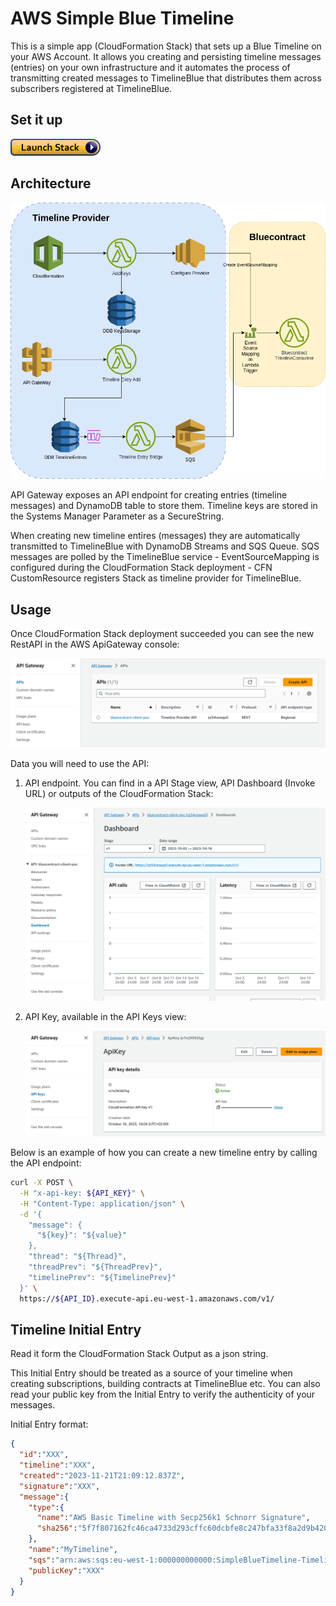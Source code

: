 # AWS Simple Blue Timeline

This is a simple app (CloudFormation Stack) that sets up a Blue Timeline on your AWS Account. It allows you creating and persisting timeline messages (entries) on your own infrastructure and it automates the process of transmitting created messages to TimelineBlue that distributes them across subscribers registered at TimelineBlue.

## Set it up

[![architecture diagram](docs/cloudformation-launch-stack.png)](https://eu-west-1.console.aws.amazon.com/cloudformation/home?region=eu-west-1#/stacks/create/review?templateURL=https://s3.eu-west-1.amazonaws.com/bc-production-timeline-provider-cfn/aws-simple-blue-timeline.yaml&stackName=SimpleBlueTimeline)


## Architecture
![architecture diagram](docs/diagram.png)

API Gateway exposes an API endpoint for creating entries (timeline messages) and DynamoDB table to store them. Timeline keys are stored in the Systems Manager Parameter as a SecureString.

When creating new timeline entires (messages) they are automatically transmitted to TimelineBlue with DynamoDB Streams and SQS Queue. SQS messages are polled by the TimelineBlue service - EventSourceMapping is configured during the CloudFormation Stack deployment - CFN CustomResource registers Stack as timeline provider for TimelineBlue.


## Usage

Once CloudFormation Stack deployment succeeded you can see the new RestAPI in the AWS ApiGateway console:

![01](docs/01.png)

Data you will need to use the API:
1. API endpoint. You can find in a API Stage view, API Dashboard (Invoke URL) or outputs of the CloudFormation Stack:
   
   ![02](docs/02.png)

2. API Key, available in the API Keys view:

   ![03](docs/03.png)

Below is an example of how you can create a new timeline entry by calling the API endpoint:

```bash
curl -X POST \
  -H "x-api-key: ${API_KEY}" \
  -H "Content-Type: application/json" \
  -d '{
    "message": {
      "${key}": "${value}"
    },
    "thread": "${Thread}",
    "threadPrev": "${ThreadPrev}",
    "timelinePrev": "${TimelinePrev}"
  }' \
  https://${API_ID}.execute-api.eu-west-1.amazonaws.com/v1/
```

## Timeline Initial Entry
Read it form the CloudFormation Stack Output as a json string. 

This Initial Entry should be treated as a source of your timeline when creating subscriptions, building contracts at TimelineBlue etc. 
You can also read your public key from the Initial Entry to verify the authenticity of your messages. 

Initial Entry format:
```json
{
  "id":"XXX",
  "timeline":"XXX",
  "created":"2023-11-21T21:09:12.837Z",
  "signature":"XXX",
  "message":{
    "type":{
      "name":"AWS Basic Timeline with Secp256k1 Schnorr Signature",
      "sha256":"5f7f807162fc46ca4733d293cffc60dcbfe8c247bfa33f8a2d9b420bbe1415be"
    },
    "name":"MyTimeline",
    "sqs":"arn:aws:sqs:eu-west-1:000000000000:SimpleBlueTimeline-TimelineEntriesSQS-xxx",
    "publicKey":"XXX"
  }
}
```